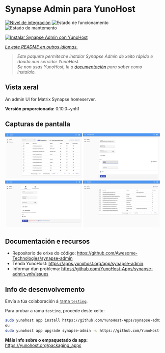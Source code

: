 <!--
NOTA: Este README foi creado automáticamente por <https://github.com/YunoHost/apps/tree/master/tools/readme_generator>
NON debe editarse manualmente.
-->

# Synapse Admin para YunoHost

[![Nivel de integración](https://dash.yunohost.org/integration/synapse-admin.svg)](https://dash.yunohost.org/appci/app/synapse-admin) ![Estado de funcionamento](https://ci-apps.yunohost.org/ci/badges/synapse-admin.status.svg) ![Estado de mantemento](https://ci-apps.yunohost.org/ci/badges/synapse-admin.maintain.svg)

[![Instalar Synapse Admin con YunoHost](https://install-app.yunohost.org/install-with-yunohost.svg)](https://install-app.yunohost.org/?app=synapse-admin)

*[Le este README en outros idiomas.](./ALL_README.md)*

> *Este paquete permíteche instalar Synapse Admin de xeito rápido e doado nun servidor YunoHost.*  
> *Se non usas YunoHost, le a [documentación](https://yunohost.org/install) para saber como instalalo.*

## Vista xeral

An admin UI for Matrix Synapse homeserver. 


**Versión proporcionada:** 0.10.0~ynh1

## Capturas de pantalla

![Captura de pantalla de Synapse Admin](./doc/screenshots/screenshots.jpg)

## Documentación e recursos

- Repositorio de orixe do código: <https://github.com/Awesome-Technologies/synapse-admin>
- Tenda YunoHost: <https://apps.yunohost.org/app/synapse-admin>
- Informar dun problema: <https://github.com/YunoHost-Apps/synapse-admin_ynh/issues>

## Info de desenvolvemento

Envía a túa colaboración á [rama `testing`](https://github.com/YunoHost-Apps/synapse-admin_ynh/tree/testing).

Para probar a rama `testing`, procede deste xeito:

```bash
sudo yunohost app install https://github.com/YunoHost-Apps/synapse-admin_ynh/tree/testing --debug
ou
sudo yunohost app upgrade synapse-admin -u https://github.com/YunoHost-Apps/synapse-admin_ynh/tree/testing --debug
```

**Máis info sobre o empaquetado da app:** <https://yunohost.org/packaging_apps>
